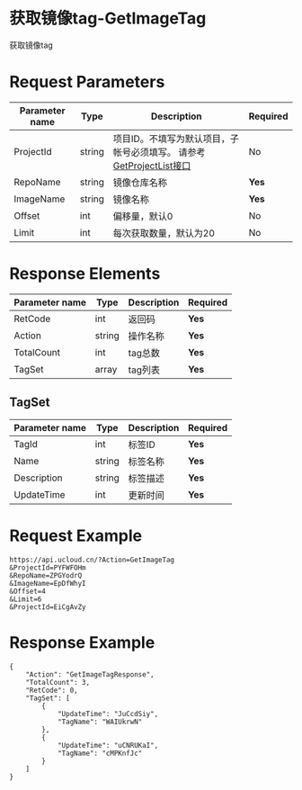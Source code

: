 # 获取镜像tag-GetImageTag

获取镜像tag

# Request Parameters
|Parameter name|Type|Description|Required|
|---|---|---|---|
|ProjectId|string|项目ID。不填写为默认项目，子帐号必须填写。 请参考[GetProjectList接口](../summary/get_project_list.html)|No|
|RepoName|string|镜像仓库名称|**Yes**|
|ImageName|string|镜像名称|**Yes**|
|Offset|int|偏移量，默认0|No|
|Limit|int|每次获取数量，默认为20|No|

# Response Elements
|Parameter name|Type|Description|Required|
|---|---|---|---|
|RetCode|int|返回码|**Yes**|
|Action|string|操作名称|**Yes**|
|TotalCount|int|tag总数|**Yes**|
|TagSet|array|tag列表|**Yes**|

## TagSet
|Parameter name|Type|Description|Required|
|---|---|---|---|
|TagId|int|标签ID|**Yes**|
|Name|string|标签名称|**Yes**|
|Description|string|标签描述|**Yes**|
|UpdateTime|int|更新时间|**Yes**|

# Request Example
```
https://api.ucloud.cn/?Action=GetImageTag
&ProjectId=PYFWFOHm
&RepoName=ZPGYodrQ
&ImageName=EpDfWhyI
&Offset=4
&Limit=6
&ProjectId=EiCgAvZy
```

# Response Example
```
{
    "Action": "GetImageTagResponse", 
    "TotalCount": 3, 
    "RetCode": 0, 
    "TagSet": [
        {
            "UpdateTime": "JuCcdSiy", 
            "TagName": "WAIUkrwN"
        }, 
        {
            "UpdateTime": "uCNRUKaI", 
            "TagName": "cMPKnfJc"
        }
    ]
}
```

